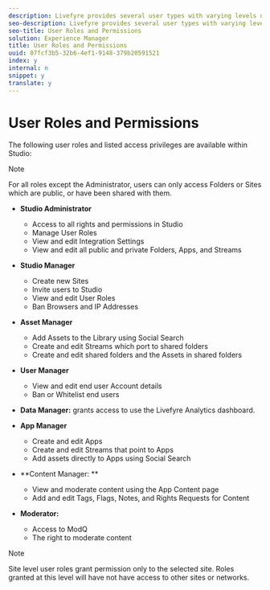 ```yaml
---
description: Livefyre provides several user types with varying levels of permissions.
seo-description: Livefyre provides several user types with varying levels of permissions.
seo-title: User Roles and Permissions
solution: Experience Manager
title: User Roles and Permissions
uuid: 07fcf3b5-32b6-4ef1-9148-379b20591521
index: y
internal: n
snippet: y
translate: y
---
```


# User Roles and Permissions

The following user roles and listed access privileges are available within Studio:

>[!NOTE]
>
>For all roles except the Administrator, users can only access Folders or Sites which are public, or have been shared with them.


* **Studio Administrator**

    * Access to all rights and permissions in Studio
    * Manage User Roles
    * View and edit Integration Settings
    * View and edit all public and private Folders, Apps, and Streams

* **Studio Manager**

    * Create new Sites
    * Invite users to Studio
    * View and edit User Roles
    * Ban Browsers and IP Addresses

* **Asset Manager**

    * Add Assets to the Library using Social Search
    * Create and edit Streams which port to shared folders
    * Create and edit shared folders and the Assets in shared folders

* **User Manager**

    * View and edit end user Account details
    * Ban or Whitelist end users

* **Data Manager:** grants access to use the Livefyre Analytics dashboard.
* **App Manager**

    * Create and edit Apps
    * Create and edit Streams that point to Apps
    * Add assets directly to Apps using Social Search

* **Content Manager: **
    * View and moderate content using the App Content page
    * Add and edit Tags, Flags, Notes, and Rights Requests for Content

* **Moderator:** 
    * Access to ModQ
    * The right to moderate content


>[!NOTE]
>
>Site level user roles grant permission only to the selected site. Roles granted at this level will have not have access to other sites or networks.

